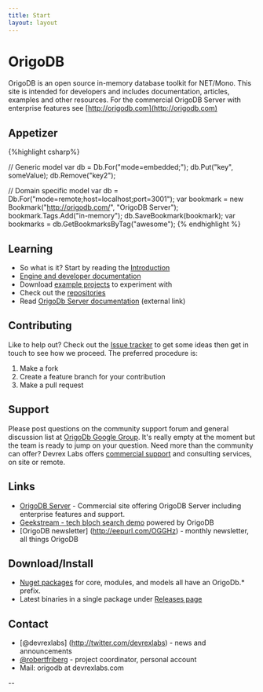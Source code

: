 ```yaml
---
title: Start
layout: layout
---
```

# OrigoDB
OrigoDB is an open source in-memory database toolkit for NET/Mono. 
This site is intended for developers and includes documentation, articles, 
examples and other resources.
For the commercial OrigoDB Server with enterprise features see [http://origodb.com](http://origodb.com)

## Appetizer
{%highlight csharp%}

   // Generic model
   var db = Db.For<KeyValueStore>("mode=embedded;");
   db.Put("key", someValue);
   db.Remove("key2");
   
   // Domain specific model
   var db = Db.For<BookmarkModel>("mode=remote;host=localhost;port=3001");
   var bookmark = new Bookmark("http://origodb.com/", "OrigoDB Server");
   bookmark.Tags.Add("in-memory");
   db.SaveBookmark(bookmark);
   var bookmarks = db.GetBookmarksByTag("awesome");
{% endhighlight %}


## Learning
* So what is it? Start by reading the [Introduction](/intro)
* [Engine and developer documentation](/docs)
* Download [example projects](/examples) to experiment with
* Check out the [repositories](/repos)
* Read [OrigoDb Server documentation](http://devrexlabs.com/docs) (external link)


## Contributing
Like to help out? Check out the [Issue tracker](https://github.com/DevrexLabs/origodb/issues) to get some ideas then get in
touch to see how we proceed. The preferred procedure is:
1. Make a fork
2. Create a feature branch for your contribution
3. Make a pull request

## Support
Please post questions on the community support forum and general discussion list at [OrigoDb Google Group](https://groups.google.com/forum/#!forum/origodb).
It's really empty at the moment but the team is ready to jump on your question. Need more than the community can offer? 
Devrex Labs offers [commercial support](http://devrexlabs.com/) and consulting services, on site or remote.

## Links

* [OrigoDB Server](http://origodb.com/) - Commercial site offering OrigoDB Server including enterprise features and support.
* [Geekstream - tech bloch search demo](http://geekstream.devrexlabs.com) powered by OrigoDB
* [OrigoDB newsletter] (http://eepurl.com/OGGHz) - monthly newsletter, all things OrigoDB

## Download/Install
* [Nuget packages](http://nuget.org/packages?q=origodb&sortOrder=package-download-count) for core, modules, and models all have an OrigoDb.* prefix.
* Latest binaries in a single package under [Releases page](https://github.com/DevrexLabs/origodb/releases)


## Contact
* [@devrexlabs] (http://twitter.com/devrexlabs) - news and announcements
* [@robertfriberg](http://twitter.com/robertfriberg) - project coordinator, personal account
* Mail: origodb at devrexlabs.com

--
